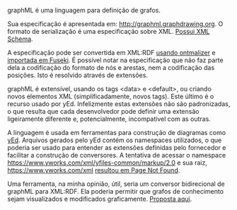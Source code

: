 graphML é uma linguagem para definição de grafos.

Sua especificação é apresentada em: http://graphml.graphdrawing.org. O formato de serialização é uma especificação sobre XML. [Possui XML Schema](http://graphml.graphdrawing.org/xmlns/1.1/graphml.xsd).

A especificação pode ser convertida em XML:RDF [usando ontmalizer](Ontmalizer.md) e [importada em Fuseki](AlgunsExemplosDeFuseki.md). É possível notar na especificação que não faz parte dela a codificação do formato de nós e arestas, nem a codificação das posições. Isto é resolvido através de extensões.

graphML é extensível, usando os tags &lt;data&gt; e &lt;default&gt;, ou criando novos elementos XML (simplificadamente, novos tags). Este último é o recurso usado por yEd. Infelizmente estas extensões não são padronizadas, o que resulta que cada desenvolvedor pode definir uma extensão ligeiramente diferente e, potencialmente, incompatível com as outras.

A linguagem é usada em ferramentas para construção de diagramas como [yEd](https://www.yworks.com/products/yed). Arquivos gerados pelo yEd contém os namespaces utilizados, o que poderia ser usado para entender as extensões definidas pelo fornecedor e facilitar a construção de conversores. A tentativa de acessar o namespace <https://www.yworks.com/xml/yfiles-common/markup/2.0> e sua raiz, <https://www.yworks.com/xml> [resultou em Page Not Found](Imagens/Captura%20de%20tela%20de%202021-01-17%2018-00-47.png).

Uma ferramenta, na minha opinião, útil, seria um conversor bidirecional de graphML para XML:RDF. Ela poderia permitir que grafos de conhecimento sejam visualizados e modificados graficamente. [Proposta aqui](bid-graphML-RDF.md).
